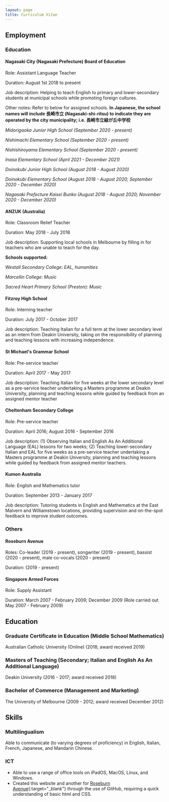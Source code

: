 ```yaml
---
layout: page
title: Curriculum Vitae
---
```


## Employment

### Education

#### Nagasaki City (Nagasaki Prefecture) Board of Education

Role: Assistant Language Teacher

Duration: August 1st 2018 to present

Job description: Helping to teach English to primary and lower-secondary students at municipal schools while promoting foreign cultures.

Other notes: Refer to below for assigned schools. <b>In Japanese, the school names will include 長崎市立 (Nagasaki-shi-ritsu) to indicate they are operated by the city municipality; i.e. 長崎市立緑が丘中学校</b>

<i>Midorigaoka Junior High School (September 2020 - present)</i>

<i>Nishimachi Elementary School (September 2020 - present)</i>

<i>Nishishiroyama Elementary School (September 2020 - present)</i>

<i>Inasa Elementary School (April 2021 - December 2021)</i>

<i>Doinokubi Junior High School (August 2018 - August 2020)</i>

<i>Doinokubi Elementary School (August 2018 - August 2020; September 2020 - December 2020)</i>

<i>Nagasaki Prefecture Kaisei Bunko (August 2018 - August 2020; November 2020 - December 2020)</i>

#### ANZUK (Australia)

Role: Classroom Relief Teacher

Duration: May 2018 - July 2018

Job description: Supporting local schools in Melbourne by filling in for teachers who are unable to teach for the day.

<b>Schools supported:</b>

<i>Westall Secondary College: EAL, humanities</i>

<i>Marcellin College: Music</i>

<i>Sacred Heart Primary School (Preston): Music</i>



#### Fitzroy High School

Role: Interning teacher

Duration: July 2017 - October 2017

Job description: Teaching Italian for a full term at the lower secondary level as an intern from Deakin University, taking on the responsibility of planning and teaching lessons with increasing independence.

#### St Michael's Grammar School

Role: Pre-service teacher

Duration: April 2017 - May 2017

Job description: Teaching Italian for five weeks at the lower secondary level as a pre-service teacher undertaking a Masters programme at Deakin University, planning and teaching lessons while guided by feedback from an assigned mentor teacher

#### Cheltenham Secondary College

Role: Pre-service teacher

Duration: April 2016; August 2016 - September 2016

Job description: (1) Observing Italian and English As An Additional Language (EAL) lessons for two weeks; (2) Teaching lower-secondary Italian and EAL for five weeks as a pre-service teacher undertaking a Masters programme at Deakin University, planning and teaching lessons while guided by feedback from assigned mentor teachers.

#### Kumon Australia

Role: English and Mathematics tutor

Duration: September 2013 - January 2017

Job description: Tutoring students in English and Mathematics at the East Malvern and Williamstown locations, providing supervision and on-the-spot feedback to improve student outcomes.

### Others

#### Roseburn Avenue

Roles: Co-leader (2019 - present), songwriter (2019 - present), bassist (2020 - present), male co-vocals (2020 - present)

Duration: (2019 - present)

#### Singapore Armed Forces

Role: Supply Assistant

Duration: March 2007 - February 2009; December 2009 (Role carried out May 2007 - February 2009)

## Education

### Graduate Certificate in Education (Middle School Mathematics)

Australian Catholic University (Online) (2018; award received 2019)

### Masters of Teaching (Secondary; Italian and English As An Additional Language)

Deakin University (2016 - 2017; award received 2018)

### Bachelor of Commerce (Management and Marketing)

The University of Melbourne (2009 - 2012; award received December 2012)


## Skills

### Multilingualism

Able to communicate (to varying degrees of proficiency) in English, Italian, French, Japanese, and Mandarin Chinese.

### ICT

- Able to use a range of office tools on iPadOS, MacOS, Linux, and Windows.
- Created this website and another for [Roseburn Avenue](https://roseburnavenuemusic.com){:target="_blank"} through the use of GitHub, requiring a quick understanding of basic html and CSS.
